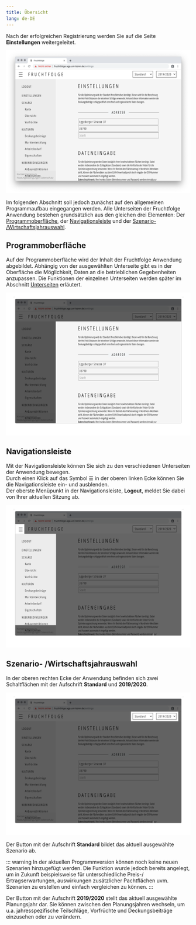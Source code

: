 ```yaml
---
title: Übersicht
lang: de-DE
---
```


Nach der erfolgreichen Registrierung werden Sie auf die Seite **Einstellungen**
weitergeleitet.

![Einstellungen](../img/settings.png)

Im folgenden Abschnitt soll jedoch zunächst auf den allgemeinen Programmaufbau eingegangen werden.
Alle Unterseiten der Fruchtfolge Anwendung bestehen grundsätzlich aus den gleichen drei Elementen:
Der [Programmoberfläche](./overview.html#programmoberflache), der [Navigationsleiste](./overview.html#navigationsleiste) und der [Szenario- /Wirtschaftsjahrauswahl](./overview.html#szenario-wirtschaftsjahrauswahl).

## Programmoberfläche
Auf der Programmoberfläche wird der Inhalt der Fruchtfolge Anwendung abgebildet.
Abhängig von der ausgewählten Unterseite gibt es in der Oberfläche die Möglichkeit,
Daten an die betrieblichen Gegebenheiten anzupassen. Die Funktionen der einzelnen
Unterseiten werden später im Abschnitt [Unterseiten](./overview.html#szenario-wirtschaftsjahrauswahl) erläutert.

![Programmoberfläche](../img/main_page.png)

## Navigationsleiste
Mit der Navigationsleiste können Sie sich zu den verschiedenen Unterseiten der Anwendung bewegen.  
Durch einen Klick auf das Symbol ☰ in der oberen linken Ecke können Sie die Navigationsleiste ein- und ausblenden.  
Der oberste Menüpunkt in der Navigationsleiste, **Logout**, meldet Sie dabei von Ihrer aktuellen Sitzung ab.

![Navigationsleiste](../img/sidebar.png)

## Szenario- /Wirtschaftsjahrauswahl
In der oberen rechten Ecke der Anwendung befinden sich zwei Schaltflächen mit der Aufschrift
**Standard** und **2019/2020**. 

![Szenario- /Wirtschaftsjahrauswahl](../img/scenario_year.png)

Der Button mit der Aufschrift **Standard** bildet
das aktuell ausgewählte Szenario ab. 

::: warning
In der aktuellen Programmversion können noch keine
neuen Szenarien hinzugefügt werden. Die Funktion wurde jedoch bereits angelegt, um
in Zukunft beispielsweise für unterschiedliche Preis-/ Ertragserwartungen, auswirkungen
zusätzlicher Pachtflächen uvm. Szenarien zu erstellen und einfach vergleichen
zu können.
:::

Der Button mit der Aufschrift **2019/2020** stellt das aktuell ausgewählte Planungsjahr dar.
Sie können zwischen den Planungsjahren wechseln, um u.a. jahresspezifische Teilschläge,
Vorfrüchte und Deckungsbeiträge einzusehen oder zu verändern.


